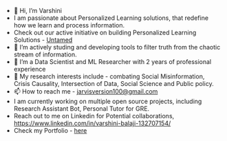 - 👋 Hi, I’m Varshini
- I am passionate about Personalized Learning solutions, that redefine how we learn and process information.
- Check out our active initiative on building Personalized Learning Solutions - [Untamed](http://untamed.creativethee.com/)
- 👀 I’m actively studing and developing tools to filter truth from the chaotic stream of information.
- 🌱 I’m a Data Scientist and ML Researcher with 2 years of professional experience
- 💞️ My research interests include - combating Social Misinformation, Crisis Causality, Intersection of Data, Social Science and Public policy.
- 📫 How to reach me - jarvisversion100@gmail.com
- I am currently working on multiple open source projects, including Research Assistant Bot, Personal Tutor for GRE.
- Reach out to me on Linkedin for Potential collaborations, https://www.linkedin.com/in/varshini-balaji-132707154/
- Check my Portfolio - [here](http://varshini.creativethee.com/)

<!---
varshini2305/varshini2305 is a ✨ special ✨ repository because its `README.md` (this file) appears on your GitHub profile.
You can click the Preview link to take a look at your changes.
--->
